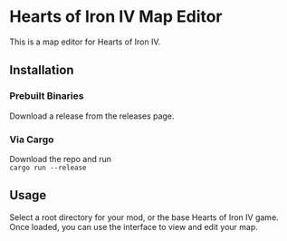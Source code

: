 # Hearts of Iron IV Map Editor
This is a map editor for Hearts of Iron IV.

## Installation
### Prebuilt Binaries
Download a release from the releases page.
### Via Cargo
Download the repo and run  
`cargo run --release`

## Usage
Select a root directory for your mod, or the base Hearts of Iron IV game.  Once loaded, you can use the interface to
view and edit your map.